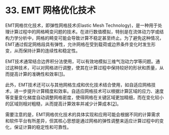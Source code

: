 # 33. EMT 网格优化技术

EMT网格优化技术，即弹性网格技术(Elastic Mesh Technology)，是一种用于处理计算过程中的网格畸变问题的技术。在进行数值模拟，特别是在流体动力学或结构力学分析中，网格的畸变可能会导致计算不稳定甚至终止。为了避免这种情况，EMT通过假定网格段具有弹性，允许网格在受到载荷或边界条件变化时发生形变，从而保持计算的连续性和稳定性。

EMT技术通常结合边界积分法使用，可以有效地模拟三维气泡动力学等问题。通过这种技术，可以对网格进行调整，使其在计算过程中保持较好的形状和质量，从而提高计算的准确性和效率[[1]]。

此外，EMT技术还可以与其他网格生成和优化技术结合使用，如自适应网格技术，进一步提升计算精度和效率。自适应网格技术可以根据计算区域的应力、速度等变量变化梯度自动调整网格密度，使得网格在关键区域更加精细，而在变化较小的区域则相对粗糙，从而提高计算效率并减少计算成本[[2]]。

需要注意的是，EMT网格优化技术的具体实现和应用可能会根据不同的计算需求和软件平台有所差异，但其核心思想是通过网格的弹性调整来适应计算过程中的变化，保证计算的稳定性和可靠性。

[1]: https://pubs.cstam.org.cn/data/article/bzycj/preview/pdf/1001-1455(2008)02-0124-07.pdf
[2]: https://www.researchgate.net/publication/368874312_jiyuzishiyingwanggedejiegoutapuyouhuaStructural_topology_optimization_based_on_adaptive_mesh
